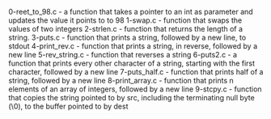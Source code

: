 0-reet_to_98.c -  a function that takes a pointer to an int as parameter and updates the value it points to to 98
1-swap.c - function that swaps the values of two integers
2-strlen.c -  function that returns the length of a string.
3-puts.c - function that prints a string, followed by a new line, to stdout
4-print_rev.c - function that prints a string, in reverse, followed by a new line
5-rev_string.c - function that reverses a string
6-puts2.c -  a function that prints every other character of a string, starting with the first character, followed by a new line
7-puts_half.c -  function that prints half of a string, followed by a new line
8-print_array.c - function that prints n elements of an array of integers, followed by a new line
9-stcpy.c -  function that copies the string pointed to by src, including the terminating null byte (\0), to the buffer pointed to by dest 
